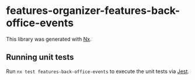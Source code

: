 # features-organizer-features-back-office-events

This library was generated with [Nx](https://nx.dev).

## Running unit tests

Run `nx test features-back-office-events` to execute the unit tests via [Jest](https://jestjs.io).
